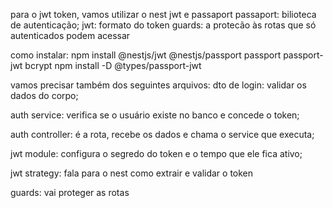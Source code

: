 para o jwt token, vamos utilizar o nest jwt e passaport
passaport: bilioteca de autenticação;
jwt: formato do token
guards: a protecão às rotas que só autenticados podem acessar

como instalar: 
npm install @nestjs/jwt @nestjs/passport passport passport-jwt bcrypt
npm install -D @types/passport-jwt

vamos precisar também dos seguintes arquivos:
dto de login: validar os dados do corpo;

auth service: verifica se o usuário existe no banco e concede o token;

auth controller: é a rota, recebe os dados e chama o service que executa;

jwt module: configura o segredo do token e o tempo que ele fica ativo;

jwt strategy: fala para o nest como extrair e validar o token

guards: vai proteger as rotas